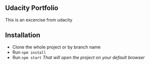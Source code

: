 ## Udacity Portfolio
This is an excercise from udacity

## Installation
* Clone the whole project or by branch name
* Run ``npm install``
* Run ``npm start``
*That will open the project on your default browser*

